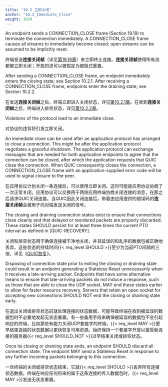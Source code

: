 ```yaml
---
title: "10.2 立即关闭"
anchor: "10.2_Immediate_Close"
weight: 1020
---
```


An endpoint sends a CONNECTION_CLOSE frame (Section 19.19) to terminate the connection immediately. A CONNECTION_CLOSE frame causes all streams to immediately become closed; open streams can be assumed to be implicitly reset.

终端发送**连接关闭帧**（详见[第19.19章]()）来立即终止连接。**连接关闭帧**使得所有流都被立即关闭；开放的流可以被假定为被隐式重置。

After sending a CONNECTION_CLOSE frame, an endpoint immediately enters the closing state; see Section 10.2.1. After receiving a CONNECTION_CLOSE frame, endpoints enter the draining state; see Section 10.2.2.

在发送**连接关闭帧**之后，终端立即进入关闭状态，详见[第10.2.1章]()。在收到**连接关闭帧**之后，终端进入排空状态，详见[第10.2.2章]()。

Violations of the protocol lead to an immediate close.

对协议的违背将引发立即关闭。

An immediate close can be used after an application protocol has arranged to close a connection. This might be after the application protocol negotiates a graceful shutdown. The application protocol can exchange messages that are needed for both application endpoints to agree that the connection can be closed, after which the application requests that QUIC close the connection. When QUIC consequently closes the connection, a CONNECTION_CLOSE frame with an application-supplied error code will be used to signal closure to the peer.

在应用协议计划关闭一条连接后，可以使用立即关闭。这时可能是应用协议协商了一次正常关闭。应用协议可以交换用于两侧应用终端协商关闭连接的消息，在那之后请求QUIC关闭连接。当QUIC因此关闭连接后，带着由应用提供的错误码的**连接关闭帧**会被用于向对端发送关闭的信号。

The closing and draining connection states exist to ensure that connections close cleanly and that delayed or reordered packets are properly discarded. These states SHOULD persist for at least three times the current PTO interval as defined in [QUIC-RECOVERY].

关闭和排空状态用于确保连接被干净地关闭，并且延误的和乱序的数据包被正确地丢弃。这些状态的持续时间{{< req_level SHOULD >}}至少为当前PTO间隔的三倍，详见《[QUIC恢复]()》。

Disposing of connection state prior to exiting the closing or draining state could result in an endpoint generating a Stateless Reset unnecessarily when it receives a late-arriving packet. Endpoints that have some alternative means to ensure that late-arriving packets do not induce a response, such as those that are able to close the UDP socket, MAY end these states earlier to allow for faster resource recovery. Servers that retain an open socket for accepting new connections SHOULD NOT end the closing or draining state early.

在退出关闭或排空状态前就处理连接的状态数据，可能导致终端在收到被延误的数据包时不必要地发起无状态重置。有一些备用手段来确保被延误的数据包不会引起响应的终端，比如那些有能力关闭UDP套接字的终端，{{< req_level MAY >}}更早结束连接的状态数据以更快恢复可用资源。始终保持一个套接字开放以接受新连接的服务器{{< req_level SHOULD_NOT >}}过早结束关闭或排空状态。

Once its closing or draining state ends, an endpoint SHOULD discard all connection state. The endpoint MAY send a Stateless Reset in response to any further incoming packets belonging to this connection.

一旦终端的关闭或排空状态结束，它就{{< req_level SHOULD >}}丢弃所有连接状态数据。终端在响应任何将来的属于这条连接的传入数据包时，{{< req_level MAY >}}发送无状态重置。

